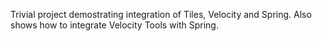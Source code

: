 Trivial project demostrating integration of Tiles, Velocity and Spring. Also shows how to integrate Velocity Tools with Spring.
